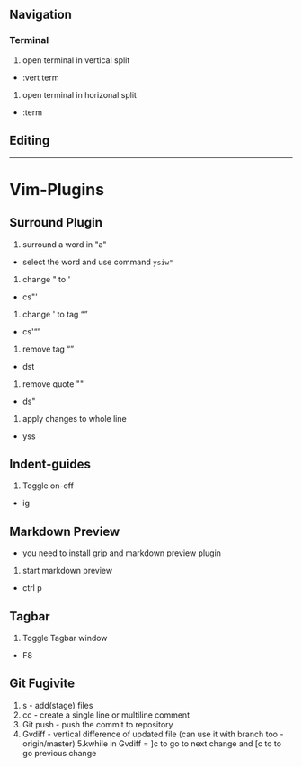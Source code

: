 ## Navigation

### Terminal
1. open terminal in vertical split
- :vert term

1. open terminal in horizonal split
- :term


## Editing

---

# Vim-Plugins
## Surround Plugin
1. surround a word in "a"
- select the word and use command `ysiw"`

1. change " to '
- cs"'

1. change ' to tag <q>
- cs'<q>


1. remove tag <q>
- dst

1. remove quote ""
- ds"

1. apply changes to whole line
- yss


## Indent-guides
1. Toggle on-off
- <leader>ig

## Markdown Preview
- you need to install grip and markdown preview plugin
1. start markdown preview
- ctrl p


## Tagbar
1. Toggle Tagbar window
- F8

## Git Fugivite
1. s - add(stage) files
2. cc - create a single line or multiline comment
3. Git push - push the commit to repository
4. Gvdiff - vertical difference of updated file (can use it with branch too - origin/master)
5.kwhile in Gvdiff = ]c to go to next change and [c to to go previous change
